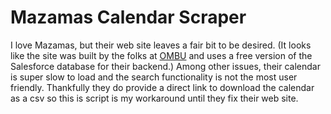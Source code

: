 Mazamas Calendar Scraper
=======

I love Mazamas, but their web site leaves a fair bit to be 
desired. (It looks like the site was built by the folks at [OMBU](https://ombu.dev/work/mazamas)
and uses a free  version of the Salesforce database for their backend.)
Among other issues, their calendar is super slow to load and the
search functionality is not the most user friendly.  Thankfully they
do provide a direct link to download the calendar as a csv so this
is script is my workaround until they fix their web site.

